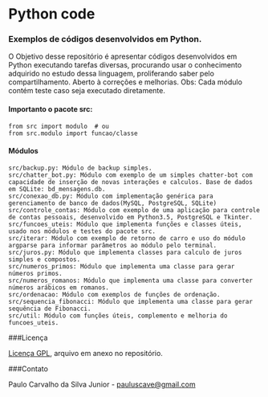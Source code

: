 # Python code
### Exemplos de códigos desenvolvidos em Python.

O Objetivo desse repositório é apresentar códigos desenvolvidos em Python executando tarefas diversas, procurando usar o conhecimento adquirido no estudo dessa linguagem, proliferando saber pelo compartilhamento. Aberto à correções e melhorias. Obs: Cada módulo contém teste caso seja executado diretamente.

#### Importanto o pacote src:
```
from src import modulo  # ou
from src.modulo import funcao/classe
```

#### Módulos
```
src/backup.py: Módulo de backup simples.
src/chatter_bot.py: Módulo com exemplo de um simples chatter-bot com capacidade de inserção de novas interações e calculos. Base de dados em SQLite: bd_mensagens.db.
src/conexao_db.py: Módulo com implementação genérica para gerenciamento de banco de dados(MySQL, PostgreSQL, SQLite)
src/controle_contas: Módulo com exemplo de uma aplicação para controle de contas pessoais, desenvolvido em Python3.5, PostgreSQL e Tkinter.
src/funcoes_uteis: Módulo que implementa funções e classes úteis, usado nos módulos e testes do pacote src.
src/iterar: Módulo com exemplo de retorno de carro e uso do módulo argparse para informar parâmetros ao módulo pelo terminal.
src/juros.py: Módulo que implementa classes para calculo de juros simples e compostos.
src/numeros_primos: Módulo que implementa uma classe para gerar números primos.
src/numeros_romanos: Módulo que implementa uma classe para converter números arábicos em romanos.
src/ordenacao: Módulo com exemplos de funções de ordenação.
src/sequencia_fibonacci: Módulo que implementa uma classe para gerar sequência de Fibonacci.
src/util: Módulo com funções úteis, complemento e melhoria do funcoes_uteis.
```

###Licença

[Licença GPL](https://github.com/paulocsilvajr/python-code/blob/master/license_gpl.txt), arquivo em anexo no repositório.

###Contato

Paulo Carvalho da Silva Junior - pauluscave@gmail.com
